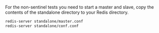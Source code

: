 For the non-sentinel tests you need to start a master and slave, copy the contents of the standalone directory to your Redis directory.

```sh
redis-server standalone/master.conf
redis-server standalone/conf.conf
```